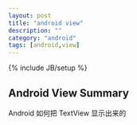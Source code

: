 ```yaml
---
layout: post
title: "android view"
description: ""
category: "android"
tags: [android,view]
---
```

{% include JB/setup %}

## Android View Summary
Android 如何把 TextView 显示出来的

